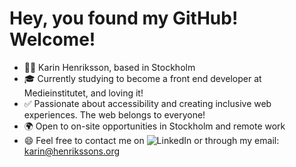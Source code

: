 # Hey, you found my GitHub! Welcome!

- 👋🏼 Karin Henriksson, based in Stockholm
- 🎓 Currently studying to become a front end developer at Medieinstitutet, and loving it!
- ✅ Passionate about accessibility and creating inclusive web experiences. The web belongs to everyone!
- 🌍 Open to on-site opportunities in Stockholm and remote work
- 😄 Feel free to contact me on ![LinkedIn](https://www.linkedin.com/in/karin-henriksson-59427b28b/) or through my email: karin@henrikssons.org

<!---
KarinHson/KarinHson is a ✨ special ✨ repository because its `README.md` (this file) appears on your GitHub profile.
You can click the Preview link to take a look at your changes.
--->
